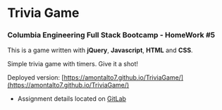 # Trivia Game
### Columbia Engineering Full Stack Bootcamp - HomeWork #5

This is a game written with **jQuery**, **Javascript**, **HTML** and **CSS**.

Simple trivia game with timers. Give it a shot!

Deployed version: [https://amontalto7.github.io/TriviaGame/](https://amontalto7.github.io/TriviaGame/)

* Assignment details located on [GitLab](https://columbia.bootcampcontent.com/columbia-bootcamp/COLNYC201809FSF2/blob/master/01_homework/week_05/homework-instructions.md)
